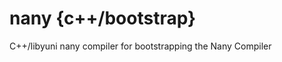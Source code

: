 nany {c++/bootstrap}
====================

C++/libyuni nany compiler for bootstrapping the Nany Compiler


